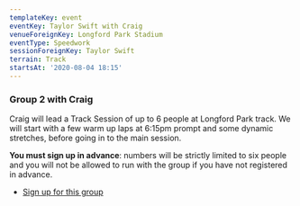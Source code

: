 ```yaml
---
templateKey: event
eventKey: Taylor Swift with Craig
venueForeignKey: Longford Park Stadium
eventType: Speedwork
sessionForeignKey: Taylor Swift
terrain: Track
startsAt: '2020-08-04 18:15'
---
```

### Group 2 with Craig
Craig will lead a Track Session of up to 6 people at Longford Park track. We will start with a few warm up laps at 
6:15pm prompt and some dynamic stretches, before going in to the main session.

**You must sign up in advance**: numbers will be strictly limited to six people and you will not be allowed to run with 
the group if you have not registered in advance.

* [Sign up for this group](https://doodle.com/poll/tpqy8tqnx3zywft3)
